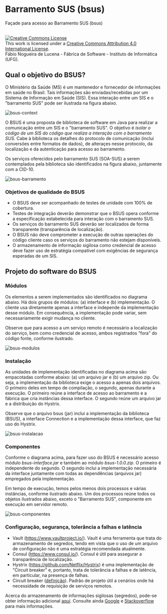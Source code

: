 # Barramento SUS (bsus)
Façade para acesso ao Barramento SUS (bsus) 

<br />
<a rel="license" href="http://creativecommons.org/licenses/by/4.0/">
<img alt="Creative Commons License" style="border-width:0"
 src="https://i.creativecommons.org/l/by/4.0/88x31.png" /></a>
 <br />This work is licensed under a <a rel="license" 
 href="http://creativecommons.org/licenses/by/4.0/">Creative Commons 
 Attribution 4.0 International License</a>. 
 <br />Fábio Nogueira de Lucena - Fábrica de Software - 
 Instituto de Informática (UFG).
 
## Qual o objetivo do BSUS?
O Ministério da Saúde (MS) é um mantenedor e fornecedor de informações em saúde no Brasil. Tais informações são enviadas/recebidas por um Sistema de Informação em Saúde (SIS). Essa interação entre um SIS e o "barramento SUS" pode ser ilustrada na figura abaixo.

![bsus-context](https://cloud.githubusercontent.com/assets/1735792/24827988/9b06f354-1c2a-11e7-98dc-38a80be4de77.png)

O BSUS é uma proposta de biblioteca de software em Java para realizar a comunicação entre um SIS e o "barramento SUS". O objetivo é _isolar o código de um SIS do código que realiza a interação com o barramento SUS_. Cabe à biblioteca os detalhes do protocolo de comunicação (inclui conversões entre formatos de dados), de alteraçes nesse protocolo, da localização e da autenticação para acesso ao barramento.

Os serviços oferecidos pelo barramento SUS (SOA-SUS) a serem contemplados pela biblioteca são identificados na figura abaixo, juntamente com a CID-10.

![bsus-barramento](https://cloud.githubusercontent.com/assets/1735792/24828306/74c16714-1c30-11e7-8130-44c13928fbc9.png)

### Objetivos de qualidade do BSUS
- O BSUS deve ser acompanhado de testes de unidade com 100% de cobertura.
- Testes de integração deverão demonstrar que o BSUS opera conforme a especificação estabelecida para interação com o barramento SUS.
- Os serviços do barramento SUS deverão ser localizados de forma transparente (transparência de localização). 
- O BSUS não deve comprometer a execução de outras operações do código cliente caso os serviços do barramento não estejam disponíveis.
- O armazenamento de informação sigilosa como credencial de acesso deve fazer uso de estratégia compatível com exigências de segurança esperadas de um SIS.

## Projeto do software do BSUS

### Módulos

Os elementos a serem implementados são identificados no diagrama abaixo. Há dois grupos de módulos: (a) interface e (b) implementação. O cliente usa diretamente apenas a interface e independe da implementação desse módulo. Em consequência, a implementação pode variar, sem necessariamente exigir mudança no cliente. 

Observe que para acesso a um serviço remoto é necessário a localização do serviço, bem como credencial de acesso, ambos registrados "fora" do código fonte, conforme ilustrado. 

![bsus-modulos](https://cloud.githubusercontent.com/assets/1735792/24927295/f55eae9e-1ed4-11e7-94e2-ed5c04235aa0.png)

### Instalação

As unidades de implementação identificadas no diagrama acima são empacotadas conforme abaixo: (a) um arquivo jar e (b) um arquivo zip. Ou seja, a implementação da biblioteca exige o acesso a apenas dois arquivos. O primeiro deles em tempo de compilação, o segundo, apenas durante a execução. O primeiro reúne a interface de acesso ao barramento e a fábrica que cria instâncias dessa interface. O segundo reúne um arquivo jar e a distribuição do Hystrix.  

Observe que o arquivo bsus (jar) inclui a implementação da biblioteca (BSUS), a interface Connection e a implementação dessa interface, que faz uso do Hystrix. 

![bsus-instalacao](https://cloud.githubusercontent.com/assets/1735792/24927204/98b464ea-1ed4-11e7-9ac2-8d7d2f18f638.png)

### Componentes
Conforme o diagrama acima, para fazer uso do BSUS é necessário acesso módulo *bsus-interface.jar* e também ao módulo *bsus-1.0.0.zip*. O primeiro é independente do segundo. O segundo inclui a implementação necessária da interface juntamente com todas as dependências (arquivos jar) empregados pela implementação. 

Em tempo de execução, temos pelos menos dois processos e várias instâncias, conforme ilustrado abaixo. Um dos processos reúne todos os objetos ilustrados abaixo, exceto o "Barramento SUS", componente em execução em servidor remoto. 

![bsus-componentes](https://cloud.githubusercontent.com/assets/1735792/25067663/d855ad12-2220-11e7-9817-4b1f832fb96b.png)


### Configuração, segurança, tolerância a falhas e latência

- Vault (https://www.vaultproject.io/). Vault é uma ferramenta que trata do armazenamento de segredos, tendo em vista que o uso de um arquivo de configuração não é uma estratégia recomendada atualmente. 
- Consul (https://www.consul.io/). Consul é útil para assegurar a transparência de localização. 
- Hystrix (https://github.com/Netflix/Hystrix) é uma implementação de "Circuit breaker" e, portanto, trata de tolerância a falhas e de latência, em particular, na presença de falhas. 
- Circuit breaker ([definição](https://martinfowler.com/bliki/CircuitBreaker.html)). Padrão de projeto útil a cenários onde há necessidade de requisição de serviços remotos. 

Acerca do armazenamento de informações sigilosas (segredos), pode-se obter informação adicional [aqui](https://spring.io/blog/2016/06/24/managing-secrets-with-vault). Consulte ainda [Google](https://support.google.com/cloud/answer/6310037?hl=en) e 
[Stackoverflow](http://stackoverflow.com/questions/25964435/different-ways-to-store-a-password-variable-in-a-java-web-application/25969056#25969056) para mais informações. 



